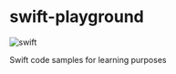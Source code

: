 # swift-playground
![swift](https://user-images.githubusercontent.com/2306651/234117641-e7a3144f-1428-48f1-91e0-ddd035e4f4a2.png)

Swift code samples for learning purposes
 
